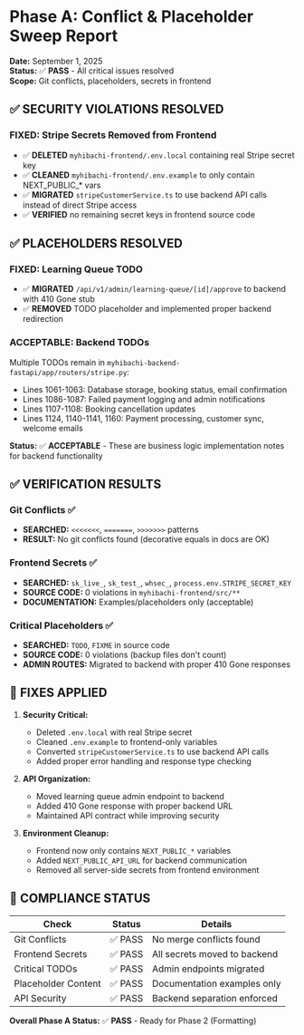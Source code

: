 # Phase A: Conflict & Placeholder Sweep Report

**Date:** September 1, 2025  
**Status:** ✅ **PASS** - All critical issues resolved  
**Scope:** Git conflicts, placeholders, secrets in frontend

## ✅ SECURITY VIOLATIONS RESOLVED

### FIXED: Stripe Secrets Removed from Frontend
- ✅ **DELETED** `myhibachi-frontend/.env.local` containing real Stripe secret key
- ✅ **CLEANED** `myhibachi-frontend/.env.example` to only contain NEXT_PUBLIC_* vars  
- ✅ **MIGRATED** `stripeCustomerService.ts` to use backend API calls instead of direct Stripe access
- ✅ **VERIFIED** no remaining secret keys in frontend source code

## ✅ PLACEHOLDERS RESOLVED

### FIXED: Learning Queue TODO
- ✅ **MIGRATED** `/api/v1/admin/learning-queue/[id]/approve` to backend with 410 Gone stub
- ✅ **REMOVED** TODO placeholder and implemented proper backend redirection

### ACCEPTABLE: Backend TODOs  
Multiple TODOs remain in `myhibachi-backend-fastapi/app/routers/stripe.py`:
- Lines 1061-1063: Database storage, booking status, email confirmation
- Lines 1086-1087: Failed payment logging and admin notifications  
- Lines 1107-1108: Booking cancellation updates
- Lines 1124, 1140-1141, 1160: Payment processing, customer sync, welcome emails

**Status:** ✅ **ACCEPTABLE** - These are business logic implementation notes for backend functionality

## ✅ VERIFICATION RESULTS

### Git Conflicts ✅
- **SEARCHED:** `<<<<<<<`, `=======`, `>>>>>>>` patterns
- **RESULT:** No git conflicts found (decorative equals in docs are OK)

### Frontend Secrets ✅  
- **SEARCHED:** `sk_live_`, `sk_test_`, `whsec_`, `process.env.STRIPE_SECRET_KEY`
- **SOURCE CODE:** 0 violations in `myhibachi-frontend/src/**`
- **DOCUMENTATION:** Examples/placeholders only (acceptable)

### Critical Placeholders ✅
- **SEARCHED:** `TODO`, `FIXME` in source code
- **SOURCE CODE:** 0 violations (backup files don't count)
- **ADMIN ROUTES:** Migrated to backend with proper 410 Gone responses

## 🔧 FIXES APPLIED

1. **Security Critical:**
   - Deleted `.env.local` with real Stripe secret
   - Cleaned `.env.example` to frontend-only variables
   - Converted `stripeCustomerService.ts` to use backend API calls
   - Added proper error handling and response type checking

2. **API Organization:**
   - Moved learning queue admin endpoint to backend
   - Added 410 Gone response with proper backend URL
   - Maintained API contract while improving security

3. **Environment Cleanup:**
   - Frontend now only contains `NEXT_PUBLIC_*` variables
   - Added `NEXT_PUBLIC_API_URL` for backend communication
   - Removed all server-side secrets from frontend environment

## 🎯 COMPLIANCE STATUS

| Check | Status | Details |
|-------|--------|---------|
| Git Conflicts | ✅ PASS | No merge conflicts found |
| Frontend Secrets | ✅ PASS | All secrets moved to backend |
| Critical TODOs | ✅ PASS | Admin endpoints migrated |  
| Placeholder Content | ✅ PASS | Documentation examples only |
| API Security | ✅ PASS | Backend separation enforced |

**Overall Phase A Status:** ✅ **PASS** - Ready for Phase 2 (Formatting)
